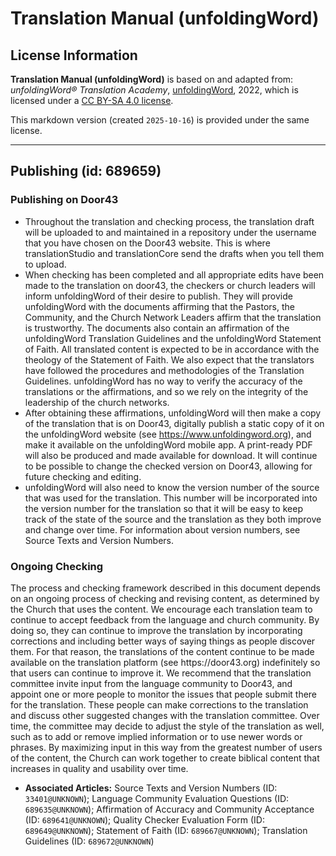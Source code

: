 # Translation Manual (unfoldingWord)

## License Information

**Translation Manual (unfoldingWord)** is based on and adapted from: _unfoldingWord® Translation Academy_, [unfoldingWord](https://unfoldingword.org/utw), 2022, which is licensed under a [CC BY-SA 4.0 license](https://creativecommons.org/licenses/by-sa/4.0/legalcode.en).

This markdown version (created `2025-10-16`) is provided under the same license.



--------------------------------

## Publishing (id: 689659)

### Publishing on Door43

* Throughout the translation and checking process, the translation draft will be uploaded to and maintained in a repository under the username that you have chosen on the Door43 website. This is where translationStudio and translationCore send the drafts when you tell them to upload.
* When checking has been completed and all appropriate edits have been made to the translation on door43, the checkers or church leaders will inform unfoldingWord of their desire to publish. They will provide unfoldingWord with the documents affirming that the Pastors, the Community, and the Church Network Leaders affirm that the translation is trustworthy. The documents also contain an affirmation of the unfoldingWord Translation Guidelines and the unfoldingWord Statement of Faith. All translated content is expected to be in accordance with the theology of the Statement of Faith. We also expect that the translators have followed the procedures and methodologies of the Translation Guidelines. unfoldingWord has no way to verify the accuracy of the translations or the affirmations, and so we rely on the integrity of the leadership of the church networks.
* After obtaining these affirmations, unfoldingWord will then make a copy of the translation that is on Door43, digitally publish a static copy of it on the unfoldingWord website (see https://www.unfoldingword.org), and make it available on the unfoldingWord mobile app. A print\-ready PDF will also be produced and made available for download. It will continue to be possible to change the checked version on Door43, allowing for future checking and editing.
* unfoldingWord will also need to know the version number of the source that was used for the translation. This number will be incorporated into the version number for the translation so that it will be easy to keep track of the state of the source and the translation as they both improve and change over time. For information about version numbers, see Source Texts and Version Numbers.

### Ongoing Checking

The process and checking framework described in this document depends on an ongoing process of checking and revising content, as determined by the Church that uses the content. We encourage each translation team to continue to accept feedback from the language and church community. By doing so, they can continue to improve the translation by incorporating corrections and including better ways of saying things as people discover them. For that reason, the translations of the content continue to be made available on the translation platform (see https://door43\.org) indefinitely so that users can continue to improve it. We recommend that the translation committee invite input from the language community to Door43, and appoint one or more people to monitor the issues that people submit there for the translation. These people can make corrections to the translation and discuss other suggested changes with the translation committee. Over time, the committee may decide to adjust the style of the translation as well, such as to add or remove implied information or to use newer words or phrases. By maximizing input in this way from the greatest number of users of the content, the Church can work together to create biblical content that increases in quality and usability over time.

* **Associated Articles:** Source Texts and Version Numbers (ID: `33401@UNKNOWN`); Language Community Evaluation Questions (ID: `689635@UNKNOWN`); Affirmation of Accuracy and Community Acceptance (ID: `689641@UNKNOWN`); Quality Checker Evaluation Form (ID: `689649@UNKNOWN`); Statement of Faith (ID: `689667@UNKNOWN`); Translation Guidelines (ID: `689672@UNKNOWN`)

